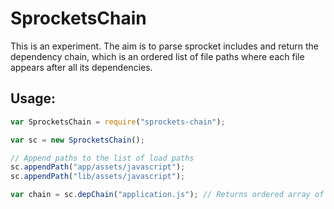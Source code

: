 # SprocketsChain

This is an experiment. The aim is to parse sprocket includes and return the dependency chain, which is an ordered list of file paths where each file appears after all its dependencies.

## Usage:

```javascript
var SprocketsChain = require("sprockets-chain");

var sc = new SprocketsChain();

// Append paths to the list of load paths
sc.appendPath("app/assets/javascript");
sc.appendPath("lib/assets/javascript");

var chain = sc.depChain("application.js"); // Returns ordered array of absolute file paths
```
